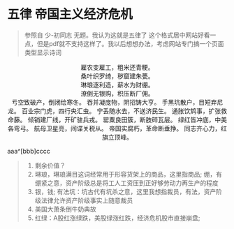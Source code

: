 # 五律 帝国主义经济危机
> 参照自 少-初同志 无题。我认为这就是五律了 
> 这个格式居中网站好看一点，但是pdf就不支持这样了。我以后想想办法，考虑网站专门搞一个页面类型显示诗词

<center>
雇农变雇工，粗米还青粳。<br/>
桑叶织罗绮，秽窟建朱甍。<br/>
琳琅逐利造，薪水为财绷。<br/>
潦倒无银购，积压断厂佣。<br/>
亏空致破产，倒闭绘寒冬。
吞并凝庞物，阴招铸大亨。
手黑坑散户，目短弃尼龙。
百业宗门虎，四行央汇虫。
宁丢随水去，不送济民生。
通胀饮鸩事，扩张救命藤。
倾销建厂线，开矿驻兵戎。
罂粟良田簇，断肢碎瓦层。
绿红皆冲底，中美各弯弓。
航母卫星亮，间谍关税从。
帝国实腐朽，革命断垂挣。
同志齐心力，红旗立顶峰。
</center>

aaa^[bbb]cccc

> 1. 剩余价值？
> 1. 琳琅，琳琅满目这词经常用于形容货架上的商品，这里指商品; 绷，有绷紧之意，资产阶级总是将工人工资压到正好够劳动力再生产的程度
> 2. 银，钱; 有法坑：坑古代有坑杀之意，这里我想指裁员，有法，资产阶级法律允许资产阶级事实上随意裁员 
> 3. 美国大萧条倒牛奶典故
> 4. 红绿：A股红涨绿跌，美股绿涨红跌，经济危机股市直接崩盘; 
<!--stackedit_data:
eyJoaXN0b3J5IjpbLTExMDMyNDg4NjUsMTA1MTU5OTQ5MywtMj
U0MjI2Nzk0LC0yMDk5MTI2ODU5LDEzNzc4MDc1MjksLTEwODA5
MjgyNjAsNDczMTc3MDMxLDE1NTEyNzU0OTEsLTIwOTkzOTAzMz
MsLTEwMDczOTE5NzgsLTE0MzA4MTYwNTYsMTIxNDQwMDc1Niw4
NjQwNjkxNTcsLTM3ODc3NjU4MywxMTMyMTk1NjUwLC01NTY3MD
I0ODgsOTA1NDYxMjcsMTU3MzEzNjAwMiwtMTM4NjE3OTAyMywt
MjEyODQ1NzU1MV19
-->